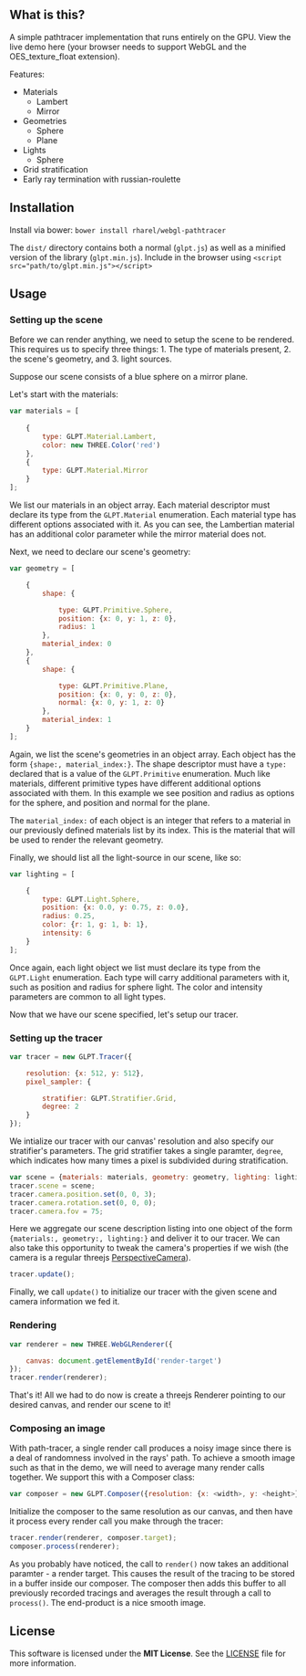 ## What is this?
A simple pathtracer implementation that runs entirely on the GPU. View the live demo here (your browser needs to support WebGL and the OES_texture_float extension).

Features:
 * Materials
   * Lambert
   * Mirror
 * Geometries 
   * Sphere
   * Plane
 * Lights
   * Sphere
 * Grid stratification
 * Early ray termination with russian-roulette 

## Installation

Install via bower: `bower install rharel/webgl-pathtracer`

The `dist/` directory contains both a normal (`glpt.js`) as well as a minified version of the library (`glpt.min.js`).
Include in the browser using `<script src="path/to/glpt.min.js"></script>`


## Usage

### Setting up the scene

Before we can render anything, we need to setup the scene to be rendered. This requires us to specify three things: 1. The type of materials present, 2. the scene's geometry, and 3. light sources.

Suppose our scene consists of a blue sphere on a mirror plane. 

Let's start with the materials:
```javascript
var materials = [
    
	{
		type: GLPT.Material.Lambert,
		color: new THREE.Color('red')
	},
    {
    	type: GLPT.Material.Mirror
    }
];
```

We list our materials in an object array. Each material descriptor must declare its type from the `GLPT.Material` enumeration. Each material type has different options associated with it. As you can see, the Lambertian material has an additional color parameter while the mirror material does not.

Next, we need to declare our scene's geometry:
```javascript
var geometry = [

	{
    	shape: {

        	type: GLPT.Primitive.Sphere,
        	position: {x: 0, y: 1, z: 0},
        	radius: 1
        },
      	material_index: 0
    },
	{
    	shape: {

        	type: GLPT.Primitive.Plane,
        	position: {x: 0, y: 0, z: 0},
        	normal: {x: 0, y: 1, z: 0}
        },
      	material_index: 1
    }
];
```

Again, we list the scene's geometries in an object array. Each object has the form `{shape:, material_index:}`. The shape descriptor must have a `type:` declared that is a value of the `GLPT.Primitive` enumeration. Much like materials, different primitive types have different additional options associated with them. In this example we see position and radius as options for the sphere, and position and normal for the plane. 

The `material_index:` of each object is an integer that refers to a material in our previously defined materials list by its index. This is the material that will be used to render the relevant geometry.

Finally, we should list all the light-source in our scene, like so:
```javascript
var lighting = [

	{
        type: GLPT.Light.Sphere,
        position: {x: 0.0, y: 0.75, z: 0.0},
        radius: 0.25,
        color: {r: 1, g: 1, b: 1},
        intensity: 6
    }
];
```

Once again, each light object we list must declare its type from the `GLPT.Light` enumeration. Each type will carry additional parameters with it, such as position and radius for sphere light. The color and intensity parameters are common to all light types.

Now that we have our scene specified, let's setup our tracer.

### Setting up the tracer

```javascript
var tracer = new GLPT.Tracer({

    resolution: {x: 512, y: 512},
    pixel_sampler: {

        stratifier: GLPT.Stratifier.Grid,
        degree: 2
    }
});
```

We intialize our tracer with our canvas' resolution and also specify our stratifier's parameters. The grid stratifier takes a single paramter, `degree`, which indicates how many times a pixel is subdivided during stratification.

```javascript
var scene = {materials: materials, geometry: geometry, lighting: lighting};
tracer.scene = scene;
tracer.camera.position.set(0, 0, 3);
tracer.camera.rotation.set(0, 0, 0);
tracer.camera.fov = 75;
```

Here we aggregate our scene description listing into one object of the form `{materials:, geometry:, lighting:}` and deliver it to our tracer. We can also take this opportunity to tweak the camera's  properties if we wish (the camera is a regular threejs [PerspectiveCamera](http://threejs.org/docs/#Reference/Cameras/PerspectiveCamera)).

```javascript
tracer.update();
```

Finally, we call `update()` to initialize our tracer with the given scene and camera information we fed it.

### Rendering

```javascript
var renderer = new THREE.WebGLRenderer({

	canvas: document.getElementById('render-target')
});
tracer.render(renderer);
```

That's it! All we had to do now is create a threejs Renderer pointing to our desired canvas, and render our scene to it!

### Composing an image

With path-tracer, a single render call produces a noisy image since there is a deal of randomness involved in the rays' path. To achieve a smooth image such as that in the demo, we will need to average many render calls together. We support this with a Composer class:

```javascript
var composer = new GLPT.Composer({resolution: {x: <width>, y: <height>}});
```

Initialize the composer to the same resolution as our canvas, and then have it process every render call you make through the tracer:

```javascript
tracer.render(renderer, composer.target);
composer.process(renderer);
```

As you probably have noticed, the call to `render()` now takes an additional paramter - a render target. This causes the result of the tracing to be stored in a buffer inside our composer. The composer then adds this buffer to all previously recorded tracings and averages the result through a call to `process()`. The end-product is a nice smooth image. 

## License

This software is licensed under the **MIT License**. See the [LICENSE](LICENSE.txt) file for more information.
